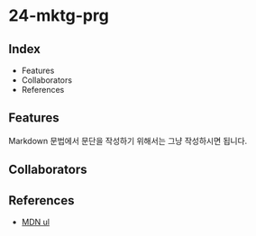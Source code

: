 # 24-mktg-prg

## Index

- Features
- Collaborators
- References

## Features

Markdown 문법에서 문단을 작성하기 위해서는 그냥 작성하시면 됩니다.

## Collaborators

## References

- [MDN ul](https://developer.mozilla.org/en-US/docs/Web/HTML/Element/ul)

